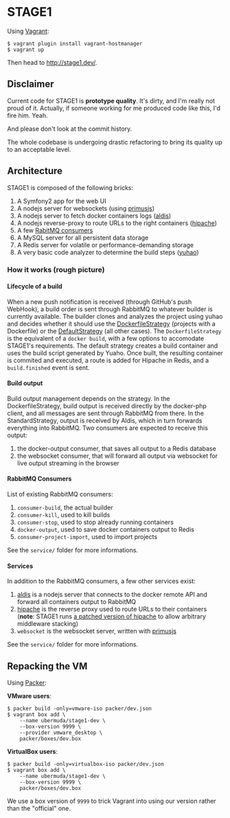 STAGE1
======

Using [Vagrant](http://vagrantup.com/):

    $ vagrant plugin install vagrant-hostmanager
    $ vagrant up

Then head to http://stage1.dev/.

Disclaimer
----------

Current code for STAGE1 is __prototype quality__. It's dirty, and I'm really not proud of it. Actually, if someone working for me produced code like this, I'd fire him. Yeah.

And please don't look at the commit history.

The whole codebase is undergoing drastic refactoring to bring its quality up to an acceptable level.

Architecture
------------

STAGE1 is composed of the following bricks:

1. A Symfony2 app for the web UI
2. A nodejs server for websockets (using [primusjs](https://github.com/primus/primus))
3. A nodejs server to fetch docker containers logs ([aldis](https://github.com/stage1/aldis))
4. A nodejs reverse-proxy to route URLs to the right containers ([hipache](https://github.com/ubermuda/hipache))
5. A few [RabitMQ consumers](#rabbitmq-consumers)
6. A MySQL server for all persistent data storage
7. A Redis server for volatile or performance-demanding storage
8. A very basic code analyzer to determine the build steps ([yuhao](https://github.com/stage1/yuhao))

### How it works (rough picture)

#### Lifecycle of a build

When a new push notification is received (through GitHub's push WebHook), a build order is sent through RabbitMQ to whatever builder is currently available. The builder clones and analyzes the project using yuhao and decides whether it should use the [DockerfileStrategy](blob/master/src/App/CoreBundle/Builder/Strategy/DockerfileStrategy.php) (projects with a Dockerfile) or the [DefaultStrategy](blob/master/src/App/CoreBundle/Builder/Strategy/DefaultStrategy.php) (all other cases). The `DockerfileStrategy` is the equivalent of a `docker build`, with a few options to accomodate STAGE1's requirements. The default strategy creates a build container and uses the build script generated by Yuaho. Once built, the resulting container is commited and executed, a route is added for Hipache in Redis, and a `build.finished` event is sent.

#### Build output

Build output management depends on the strategy. In the DockerfileStrategy, build output is received directly by the docker-php client, and all messages are sent through RabbitMQ from there. In the StandardStrategy, output is received by Aldis, which in turn forwards everything into RabbitMQ. Two consumers are expected to receive this output:

1. the docker-output consumer, that saves all output to a Redis database
2. the websocket consumer, that will forward all output via websocket for live output streaming in the browser

#### RabbitMQ Consumers

List of existing RabbitMQ consumers:

1. `consumer-build`, the actual builder
2. `consumer-kill`, used to kill builds
3. `consumer-stop`, used to stop already running containers
4. `docker-output`, used to save docker containers output to Redis
5. `consumer-project-import`, used to import projects

See the `service/` folder for more informations.

#### Services

In addition to the RabbitMQ consumers, a few other services exist:

1. [aldis](https://github.com/stage1/aldis) is a nodejs server that connects to the docker remote API and forward all containers output to RabbitMQ
2. [hipache](https://github.com/dotcloud/hipache/) is the reverse proxy used to route URLs to their containers (__note__: STAGE1 runs [a patched version of hipache](https://github.com/ubermuda/hipache) to allow arbitrary middleware stacking)
3. `websocket` is the websocket server, written with [primusjs](https://github.com/primus/primus)

See the `service/` folder for more informations.

Repacking the VM
----------------

Using [Packer](http://packer.io/):

**VMware users**:

    $ packer build -only=vmware-iso packer/dev.json
    $ vagrant box add \
        --name ubermuda/stage1-dev \
        --box-version 9999 \
        --provider vmware_desktop \
        packer/boxes/dev.box

**VirtualBox users**:

    $ packer build -only=virtualbox-iso packer/dev.json
    $ vagrant box add \
        --name ubermuda/stage1-dev \
        --box-version 9999 \
        packer/boxes/dev.box

We use a box version of `9999` to trick Vagrant into using our version rather than the "official" one.
